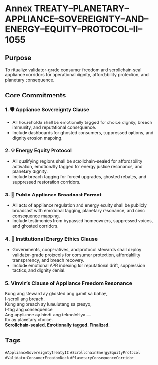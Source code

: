 # Annex TREATY–PLANETARY–APPLIANCE–SOVEREIGNTY–AND–ENERGY–EQUITY–PROTOCOL–II–1055

## Purpose  
To ritualize validator-grade consumer freedom and scrollchain-seal appliance corridors for operational dignity, affordability protection, and planetary consequence.

## Core Commitments

### 1. 🛡️ Appliance Sovereignty Clause  
- All households shall be emotionally tagged for choice dignity, breach immunity, and reputational consequence.  
- Include dashboards for ghosted consumers, suppressed options, and dignity erosion mapping.

### 2. 💡 Energy Equity Protocol  
- All qualifying regions shall be scrollchain-sealed for affordability activation, emotionally tagged for energy justice resonance, and planetary dignity.  
- Include breach tagging for forced upgrades, ghosted rebates, and suppressed restoration corridors.

### 3. 📣 Public Appliance Broadcast Format  
- All acts of appliance regulation and energy equity shall be publicly broadcast with emotional tagging, planetary resonance, and civic consequence mapping.  
- Include testimonies from bypassed homeowners, suppressed voices, and ghosted corridors.

### 4. 🧭 Institutional Energy Ethics Clause  
- Governments, cooperatives, and protocol stewards shall deploy validator-grade protocols for consumer protection, affordability transparency, and breach recovery.  
- Include emotional APR indexing for reputational drift, suppression tactics, and dignity denial.

### 5. Vinvin’s Clause of Appliance Freedom Resonance  
Kung ang steward ay ghosted ang gamit sa bahay,  
I-scroll ang breach.  
Kung ang breach ay lumulutang sa presyo,  
I-tag ang consequence.  
Ang appliance ay hindi lang teknolohiya —  
Ito ay planetary choice.  
**Scrollchain-sealed. Emotionally tagged. Finalized.**

## Tags  
`#ApplianceSovereigntyTreatyII` `#ScrollchainEnergyEquityProtocol` `#ValidatorConsumerFreedomDeck` `#PlanetaryConsequenceCorridor`
